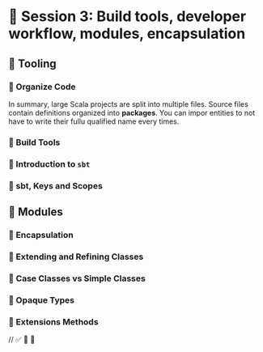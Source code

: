 # 🚧 Session 3: Build tools, developer workflow, modules, encapsulation

## 🚧  Tooling

### 🚧  Organize Code

In summary, large Scala projects are split into multiple files. Source files contain definitions organized into **packages**. You can impor entities to not have to write their fullu qualified name every times.

### 🛑 Build Tools

### 🛑 Introduction to `sbt`

### 🛑 sbt, Keys and Scopes

## 🛑 Modules

### 🛑 Encapsulation

### 🛑 Extending and Refining Classes

### 🛑 Case Classes vs Simple Classes

### 🛑 Opaque Types

### 🛑 Extensions Methods

// ✅  🚧  🛑